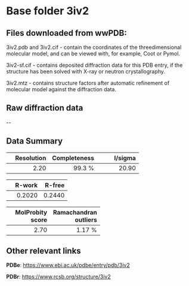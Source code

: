# Base folder 3iv2

## Files downloaded from wwPDB:

3iv2.pdb and 3iv2.cif - contain the coordinates of the threedimensional molecular model, and can be viewed with, for example, Coot or Pymol.

3iv2-sf.cif - contains deposited diffraction data for this PDB entry, if the structure has been solved with X-ray or neutron crystallography.

3iv2.mtz - contains structure factors after automatic refinement of molecular model against the diffraction data.

## Raw diffraction data

--<br> 

## Data Summary
|   | Resolution | Completeness| I/sigma |
|---|-------------:|----------------:|--------------:|
|   |2.20|99.3  %|<img width=50/>20.90|

|   | **R-work**| **R-free**   
|---|-------------:|----------------:|           
||0.2020|0.2440|

|   |**MolProbity<br>score**| **Ramachandran<br>outliers** 
|---|-------------:|----------------:|
||2.70|1.17 %|

## Other relevant links 
**PDBe**:  https://www.ebi.ac.uk/pdbe/entry/pdb/3iv2
 
**PDBr**: https://www.rcsb.org/structure/3iv2 

